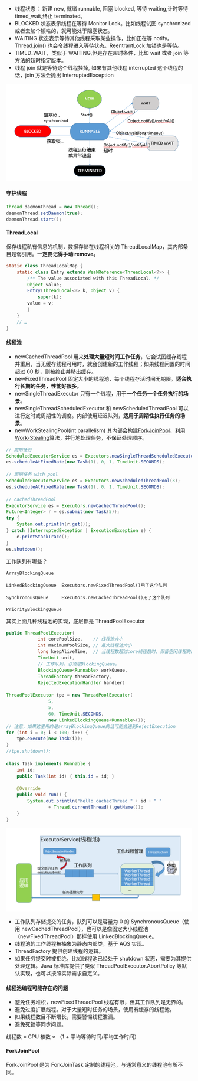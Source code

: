 - 线程状态： 新建 new, 就绪 runnable, 阻塞 blocked, 等待 waiting,计时等待 timed_wait,终止 terminated。
- BLOCKED 状态表示线程在等待 Monitor Lock。比如线程试图 synchronized 或者去加个锁啥的，就可能处于阻塞状态。
- WAITING 状态表示等待其他线程采取某些操作，比如正在等 notify。 Thread.join() 也会令线程进入等待状态。ReentrantLock 加锁也是等待。
- TIMED_WAIT，类似于 WAITING,但是存在超时条件，比如 wait 或者 join 等方法的超时指定版本。
- 线程 join 就是等待这个线程挂掉, 如果有其他线程 interrupted 这个线程的话，join 方法会抛出 InterruptedException

![线程状态图](./images/threadstatus.jpg)

#### 守护线程

```java
Thread daemonThread = new Thread();
daemonThread.setDaemon(true);
daemonThread.start();
```

#### ThreadLocal

保存线程私有信息的机制，数据存储在线程相关的 ThreadLocalMap，其内部条目是弱引用。**一定要记得手动 remove。**

```java
static class ThreadLocalMap {
    static class Entry extends WeakReference<ThreadLocal<?>> {
        /** The value associated with this ThreadLocal. */
        Object value;
        Entry(ThreadLocal<?> k, Object v) {
            super(k);
        value = v;
        }
    }
    // …
}
```

#### 线程池

- newCachedThreadPool 用来**处理大量短时间工作任务**，它会试图缓存线程并重用，当无缓存线程可用时，就会创建新的工作线程；如果线程闲置的时间超过 60 秒，则被终止并移出缓存。
- newFixedThreadPool 固定大小的线程池，每个线程存活时间无期限。**适合执行长期的任务，性能好很多**。
- newSingleThreadExecutor 只有一个线程，用于**一个任务一个任务执行的场景**。
- newSingleThreadScheduledExecutor 和 newScheduledThreadPool 可以进行定时或周期性的调度。内部使用延迟队列，**适用于周期性执行任务的场景**。
- newWorkStealingPool(int parallelism) 其内部会构建[ForkJoinPool](https://docs.oracle.com/javase/9/docs/api/java/util/concurrent/ForkJoinPool.html)，利用[Work-Stealing](https://en.wikipedia.org/wiki/Work_stealing)算法，并行地处理任务，不保证处理顺序。

```java
// 周期任务
ScheduledExecutorService es = Executors.newSingleThreadScheduledExecutor();
es.scheduleAtFixedRate(new Task(1), 0, 1, TimeUnit.SECONDS);

// 周期任务 with pool
ScheduledExecutorService es = Executors.newScheduledThreadPool(3);
es.scheduleAtFixedRate(new Task(1), 0, 1, TimeUnit.SECONDS);

// cachedThreadPool
ExecutorService es = Executors.newCachedThreadPool();
Future<Integer> r = es.submit(new Task(5));
try {
    System.out.println(r.get());
} catch (InterruptedException | ExecutionException e) {
    e.printStackTrace();
}
es.shutdown();
```

工作队列有哪些？

```
ArrayBlockingQueue

LinkedBlockingQueue  Executors.newFixedThreadPool()用了这个队列

SynchronousQueue     Executors.newCachedThreadPool()用了这个队列

PriorityBlockingQueue
```

其实上面几种线程池的实现，底层都是 ThreadPoolExecutor

```java
public ThreadPoolExecutor(
            int corePoolSize,    // 线程池大小
            int maximumPoolSize, // 最大线程池大小
            long keepAliveTime,  // 当线程数超过core线程数时，保留空闲线程的最长时间
            TimeUnit unit,
            // 工作队列，必须是BlockingQueue。
            BlockingQueue<Runnable> workQueue,
            ThreadFactory threadFactory,
            RejectedExecutionHandler handler)

ThreadPoolExecutor tpe = new ThreadPoolExecutor(
                5,
                5,
                60, TimeUnit.SECONDS,
                new LinkedBlockingQueue<Runnable>());
// 注意，如果这里用的是arrayBlockingQueue的话可能会遇到RejectExecution
for (int i = 0; i < 100; i++) {
    tpe.execute(new Task(i));
}
//tpe.shutdown();

class Task implements Runnable {
    int id;
    public Task(int id) { this.id = id; }

    @Override
    public void run() {
        System.out.println("hello cachedThread " + id + " "
                + Thread.currentThread().getName());
    }
}
```

![threadpool](./images/threadpool.png)

- 工作队列存储提交的任务，队列可以是容量为 0 的 SynchronousQueue（使用 newCachedThreadPool），也可以是像固定大小线程池（newFixedThreadPool）那样使用 LinkedBlockingQueue。
- 线程池的工作线程被抽象为静态内部类，基于 AQS 实现。
- ThreadFactory 提供创建线程的逻辑。
- 如果任务提交时被拒绝，比如线程池已经处于 shutdown 状态，需要为其提供处理逻辑。Java 标准库提供了类似 ThreadPoolExecutor.AbortPolicy 等默认实现，也可以按照实际需求自定义。

#### 线程池编程可能存在的问题

- 避免任务堆积，newFixedThreadPool 线程有限，但其工作队列是无界的。
- 避免过度扩展线程。对于大量短时任务的场景，使用有缓存的线程池。
- 如果线程数目不断增长，需要警惕线程泄漏。
- 避免死锁等同步问题。

线程数 = CPU 核数 × （1 + 平均等待时间/平均工作时间）

#### ForkJoinPool

ForkJoinPool 是为 ForkJoinTask 定制的线程池，与通常意义的线程池有所不同。
